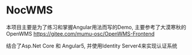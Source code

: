 # NocWMS

本项目主要是为了练习和掌握Angular用法而写的Demo, 主要参考了大漠寒秋的OpenWMS https://gitee.com/mumu-osc/OpenWMS-Frontend

结合了Asp.Net Core 和 Angular5, 并使用Identity Server4来实现认证系统

